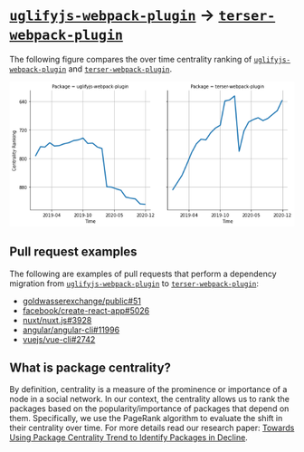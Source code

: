 # [`uglifyjs-webpack-plugin`](https://www.npmjs.com/package/uglifyjs-webpack-plugin) -> [`terser-webpack-plugin`](https://www.npmjs.com/package/terser-webpack-plugin)

The following figure compares the over time centrality ranking of [`uglifyjs-webpack-plugin`](https://www.npmjs.com/package/uglifyjs-webpack-plugin) and [`terser-webpack-plugin`](https://www.npmjs.com/package/terser-webpack-plugin).

![the centrality of uglifyjs-webpack-plugin and terser-webpack-plugin](../figs/uglifyjs-webpack-plugin_terser-webpack-plugin.png)

## Pull request examples

The following are examples of pull requests that perform a dependency migration from [`uglifyjs-webpack-plugin`](https://www.npmjs.com/package/uglifyjs-webpack-plugin) to [`terser-webpack-plugin`](https://www.npmjs.com/package/terser-webpack-plugin):

- [goldwasserexchange/public#51](https://github.com/goldwasserexchange/public/pull/51)
- [facebook/create-react-app#5026](https://github.com/facebook/create-react-app/pull/5026)
- [nuxt/nuxt.js#3928](https://github.com/nuxt/nuxt.js/pull/3928)
- [angular/angular-cli#11996](https://github.com/angular/angular-cli/pull/11996)
- [vuejs/vue-cli#2742](https://github.com/vuejs/vue-cli/pull/2742)

## What is package centrality?

By definition, centrality is a measure of the prominence or importance of a node in a social network.
In our context, the centrality allows us to rank the packages based on the popularity/importance of packages that depend on them.
Specifically, we use the PageRank algorithm to evaluate the shift in their centrality over time.
For more details read our research paper: [Towards Using Package Centrality Trend to Identify Packages in Decline](https://arxiv.org/abs/2107.10168).
